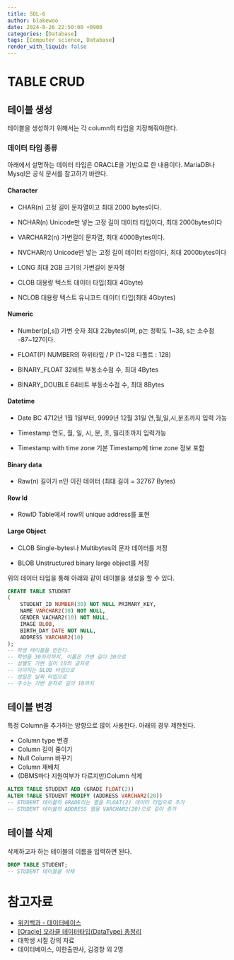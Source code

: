 ```yaml
---
title: SQL-6
author: blakewoo
date: 2024-8-26 22:50:00 +0900
categories: [Database]
tags: [Computer science, Database]
render_with_liquid: false
---
```


# TABLE CRUD

## 테이블 생성
테이블을 생성하기 위해서는 각 column의 타입을 지정해줘야한다.

### 데이터 타입 종류
아래에서 설명하는 데이터 타입은 ORACLE을 기반으로 한 내용이다.
MariaDB나 Mysql은 공식 문서를 참고하기 바란다.
#### Character

- CHAR(n)
  고정 길이 문자열이고 최대 2000 bytes이다.

- NCHAR(n)
  Unicode만 넣는 고정 길이 데이터 타입이다, 최대 2000bytes이다

- VARCHAR2(n)
  가변길이 문자열, 최대 4000Bytes이다.

- NVCHAR(n)
  Unicode만 넣는 고정 길이 데이터 타입이다, 최대 2000bytes이다

- LONG
  최대 2GB 크기의 가변길이 문자형

- CLOB
  대용량 텍스트 데이터 타입(최대 4Gbyte)

- NCLOB
  대용량 텍스트 유니코드 데이터 타입(최대 4Gbytes)

#### Numeric
- Number(p\[,s\])
  가변 숫자 최대 22bytes이며, p는 정확도 1~38, s는 소수점 -87~127이다.

- FLOAT(P)
  NUMBER의 하위타입 / P (1~128 디폴트 : 128)
  
- BINARY_FLOAT
  32비트 부동소수점 수, 최대 4Bytes

- BINARY_DOUBLE
  64비트 부동소수점 수, 최대 8Bytes
  
#### Datetime
- Date
  BC 4712년 1월 1일부터, 9999년 12월 31일 연,월,일,시,분초까지 입력 가능

- Timestamp
  연도, 월, 일, 시, 분, 초, 밀리초까지 입력가능

- Timestamp with time zone
  기본 Timestamp에 time zone 정보 포함

#### Binary data
- Raw(n)
  길이가 n인 이진 데이터 (최대 길이 = 32767 Bytes)
  
#### Row Id
- RowID
  Table에서 row의 unique address를 표현

#### Large Object
- CLOB
  Single-bytes나 Multibytes의 문자 데이터를 저장

- BLOB
  Unstructured binary large object를 저장
  
위의 데이터 타입을 통해 아래와 같이
테이블을 생성을 할 수 있다.

```sql
CREATE TABLE STUDENT 
(
    STUDENT_ID NUMBER(30) NOT NULL PRIMARY_KEY,
    NAME VARCHAR2(30) NOT NULL,
    GENDER VACHAR2(10) NOT NULL,
    IMAGE BLOB,
    BIRTH_DAY DATE NOT NULL,
    ADDRESS VARCHAR2(10)
);
-- 학생 테이블을 만든다.
-- 학번을 30자리까지, 이름은 가변 길이 30으로
-- 성별도 가변 길이 10의 글자로
-- 이미지는 BLOB 타입으로
-- 생일은 날짜 타입으로
-- 주소는 가변 문자로 길이 10까지
```

## 테이블 변경
특정 Column을 추가하는 방향으로 많이 사용한다.
아래의 경우 제한된다.
- Column type 변경
- Column 길이 줄이기
- Null Column 바꾸기
- Column 재배치
- (DBMS마다 지원여부가 다르지만)Column 삭제

```sql
ALTER TABLE STUDENT ADD (GRADE FLOAT(2))
ALTER TABLE STDUENT MODIFY (ADDRESS VARCHAR2(20))
-- STUDENT 테이블의 GRADE라는 열을 FLOAT(2) 데이터 타입으로 추가
-- STUDENT 테이블의 ADDRESS 열을 VARCHAR2(20)으로 길이 증가
```

## 테이블 삭제
삭제하고자 하는 테이블의 이름을 입력하면 된다.
```sql
DROP TABLE STUDENT;
-- STUDENT 테이블을 삭제
```




# 참고자료
- [위키백과 - 데이터베이스](https://ko.wikipedia.org/wiki/%EB%8D%B0%EC%9D%B4%ED%84%B0%EB%B2%A0%EC%9D%B4%EC%8A%A4)
- [[Oracle] 오라클 데이터타입(DataType) 총정리](https://coding-factory.tistory.com/416)
- 대학생 시절 강의 자료
- 데이터베이스, 이한출판사, 김경창 외 2명
